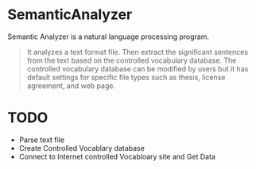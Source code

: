 # SemanticAnalyzer
Semantic Analyzer is a natural language processing program.
>It analyzes a text format file. Then extract the significant sentences from the text based on the controlled vocabulary database.
The controlled vocabulary database can be modified by users but it has default settings for specific file types such as thesis, license agreement, and web page.

# TODO
- Parse text file
- Create Controlled Vocablary database
- Connect to Internet controlled Vocabloary site and Get Data
